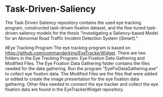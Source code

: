 # Task-Driven-Saliency
The Task Driven Saliency repository contains the used eye tracking program, constructed task-driven fixation dataset, and the fine-tuned task-driven saliency models for the thesis "Investigating a Saliency-based Model for an Abnormal Road Traffic Incident Detection System (iSmart)."

#Eye Tracking Program
The eye tracking program is based on https://github.com/commanderking/EyeTrackerWidget. There are two folders in the Eye Tracking Program: Eye Fixation Data Gathering and Modified Files. The Eye Fixation Data Gathering folder contains the files needed for the data gathering. Run the program "EyeFixDataGathering.exe" to collect eye fixation data. The Modified Files are the files that were added or edited to create the image presentation for the eye fixation data gathering. Other files needed to connect the eye tracker and collect the eye fixation data are found in the EyeTrackerWidget repository.
